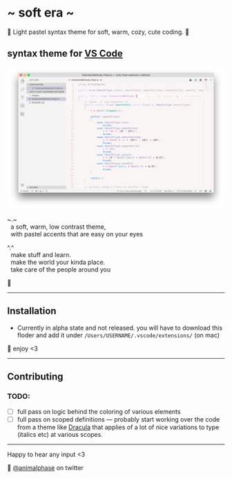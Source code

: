 # \~ soft era \~

🌸 Light pastel syntax theme for soft, warm, cozy, cute coding. 🌱

## syntax theme for [VS Code](https://code.visualstudio.com/)

![soft era syntax theme screenshot](screenshot.png)

~.~
<br>&nbsp;&nbsp;a soft, warm, low contrast theme,
<br>&nbsp;&nbsp;with pastel accents that are easy on your eyes

^.^
<br>&nbsp;&nbsp;make stuff and learn.
<br>&nbsp;&nbsp;make the world your kinda place.
<br>&nbsp;&nbsp;take care of the people around you

🌿

---

## Installation

- Currently in alpha state and not released. you will have to download this floder and add it under `/Users/USERNAME/.vscode/extensions/` (on mac)


💾 enjoy <3

---

## Contributing

### TODO:
- [ ] full pass on logic behind the coloring of various elements
- [ ] full pass on scoped definitions — probably start working over the code from a theme like [Dracula](https://github.com/dracula/visual-studio-code) that applies of a lot of nice variations to type (italics etc) at various scopes.

---

Happy to hear any input <3

💖 [@animalphase](https://twitter.com/animalphase) on twitter
